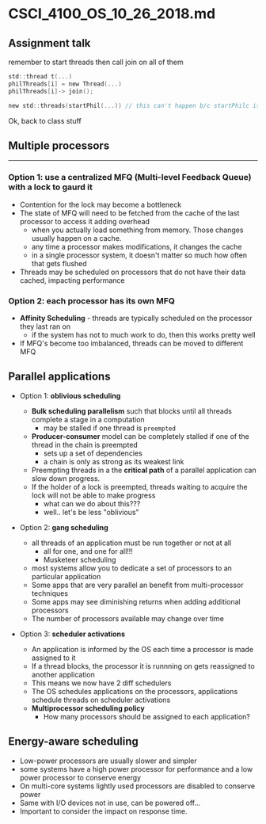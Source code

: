 # CSCI_4100_OS_10_26_2018.md

## Assignment talk

remember to start threads then call join on all of them

```c
std::thread t(...)
philThreads[i] = new Thread(...)
philThreads[i]-> join();

new std::threads(startPhil(...)) // this can't happen b/c startPhilc is void
```

Ok, back to class stuff

## Multiple processors

---

### Option 1: use a centralized MFQ (Multi-level Feedback Queue) with a lock to gaurd it

* Contention for the lock may become a bottleneck
* The state of MFQ will need to be fetched from the cache of the last processor to access it adding overhead
  * when you actually load something from memory. Those changes usually happen on a cache.
  * any time a processor makes modifications, it changes the cache
  * in a single processor system, it doesn't matter so much how often that gets flushed
* Threads may be scheduled on processors that do not have their data cached, impacting performance

### Option 2: each processor has its own MFQ

* __Affinity Scheduling__ - threads are typically scheduled on the processor they last ran on
  * if the system has not to much work to do, then this works pretty well
* If MFQ's become too imbalanced, threads can be moved to different MFQ

## Parallel applications

* Option 1: __oblivious scheduling__
  * __Bulk scheduling parallelism__ such that blocks until all threads complete a stage in a computation
    * may be stalled if one thread is `preempted`
  * __Producer-consumer__ model can be completely stalled if one of the thread in the chain is preempted
    * sets up a set of dependencies
    * a chain is only as strong as its weakest link
  * Preempting threads in a the __critical path__ of a parallel application can slow down progress.
  * If the holder of a lock is preempted, threads waiting to acquire the lock will not be able to make progress
    * what can we do about this???
    * well.. let's be less "oblivious"

* Option 2: __gang scheduling__

  * all threads of an application must be run together or not at all
    * all for one, and one for all!!!
    * Musketeer scheduling
  * most systems allow you to dedicate a set of processors to an particular application
  * Some apps that are very parallel an benefit from multi-processor techniques
  * Some apps may see diminishing returns when adding additional processors
  * The number of processors available may change over time

* Option 3: __scheduler activations__

  * An application is informed by the OS each time a processor is made assigned to it
  * If a thread blocks, the processor it is runnning on gets reassigned to another application
  * This means we now have 2 diff schedulers
  * The OS schedules applications on the processors, applications schedule threads on scheduler activations
  * __Multiprocessor scheduling policy__ 
    * How many processors should be assigned to each application?

## Energy-aware scheduling

* Low-power processors are usually slower and simpler
* some systems have a high power processor for performance and a low power processor to conserve energy
* On multi-core systems lightly used processors are disabled to conserve power
* Same with I/O devices not in use, can be powered off...
* Important to consider the impact on response time.

